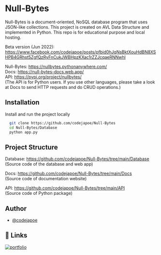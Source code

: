 # Null-Bytes

Null-Bytes is a document-oriented, NoSQL database program that uses JSON-like collections. This project is created on AVL Data Structure and implemented in Python.
This repo is for educational purpose and local hosting.

Beta version (Jun 2022): https://www.facebook.com/codejapoe/posts/pfbid0hJqNsBktXouHdBN8XSHPB4GRhst5ZgfQzRyFnCukJWBHpzKXac1rZZJcqaeRNNwhl

Null-Bytes: https://nullbytes.pythonanywhere.com/  
Docs: https://null-bytes-docs.web.app/  
API: https://pypi.org/project/nullbytes/  
(The API is for Python users. If you use other languages, please take a look at Docs to send HTTP requests and do CRUD operations.)

## Installation

Install and run the project locally

```bash
  git clone https://github.com/codejapoe/Null-Bytes
  cd Null-Bytes/Database
  python app.py
```

## Project Structure

Database: https://github.com/codejapoe/Null-Bytes/tree/main/Database  
(Source code of the database and web app)

Docs: https://github.com/codejapoe/Null-Bytes/tree/main/Docs  
(Source code of documentation website)

API: https://github.com/codejapoe/Null-Bytes/tree/main/API  
(Source code of Python package)

## Author

- [@codejapoe](https://www.github.com/codejapoe)

## 🔗 Links
[![portfolio](https://img.shields.io/badge/my_portfolio-000?style=for-the-badge&logo=ko-fi&logoColor=white)](https://codejapoe.xyz/)
